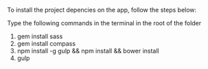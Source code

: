 To install the project depencies on the app, follow the steps below:

Type the following commands in the terminal in the root of the folder <br />
1) gem install sass <br />
2) gem install compass <br />
3) npm install -g gulp && npm install && bower install <br />
4) gulp <br />
